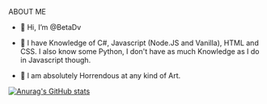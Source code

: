 ABOUT ME

- 👋 Hi, I’m @BetaDv

- 🌱 I have Knowledge of C#, Javascript (Node.JS and Vanilla), HTML and CSS.
 I also know some Python, I don't have as much Knowledge as I do in Javascript though.

- 🎨 I am absolutely Horrendous at any kind of Art.

[![Anurag's GitHub stats](https://github-readme-stats.vercel.app/api?username=betadv)](https://github.com/anuraghazra/github-readme-stats)
